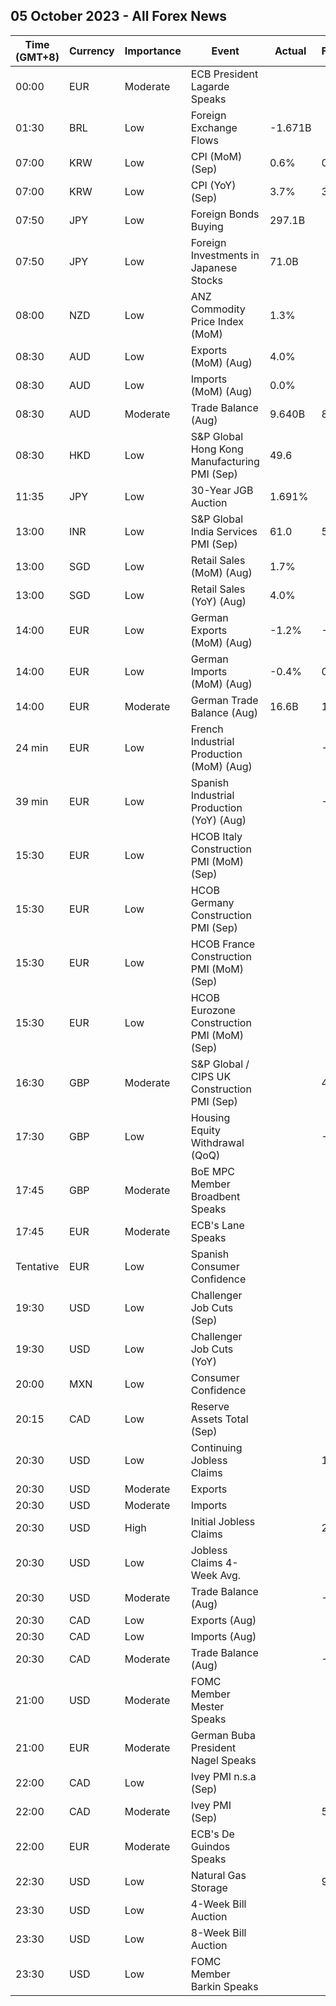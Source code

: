 ## 05 October 2023 - All Forex News

| Time (GMT+8) | Currency | Importance | Event | Actual | Forecast | Previous |
|------|----------|------------|-------|--------|----------|----------|
| 00:00 | EUR | Moderate | ECB President Lagarde Speaks |  |  |  |
| 01:30 | BRL | Low | Foreign Exchange Flows | -1.671B |  | -4.795B |
| 07:00 | KRW | Low | CPI (MoM) (Sep) | 0.6% | 0.3% | 1.0% |
| 07:00 | KRW | Low | CPI (YoY) (Sep) | 3.7% | 3.4% | 3.4% |
| 07:50 | JPY | Low | Foreign Bonds Buying | 297.1B |  | -541.6B |
| 07:50 | JPY | Low | Foreign Investments in Japanese Stocks | 71.0B |  | -3,025.5B |
| 08:00 | NZD | Low | ANZ Commodity Price Index (MoM) | 1.3% |  | -2.9% |
| 08:30 | AUD | Low | Exports (MoM) (Aug) | 4.0% |  | -2.0% |
| 08:30 | AUD | Low | Imports (MoM) (Aug) | 0.0% |  | 3.0% |
| 08:30 | AUD | Moderate | Trade Balance (Aug) | 9.640B | 8.725B | 8.039B |
| 08:30 | HKD | Low | S&P Global Hong Kong Manufacturing PMI (Sep) | 49.6 |  | 49.8 |
| 11:35 | JPY | Low | 30-Year JGB Auction | 1.691% |  | 1.640% |
| 13:00 | INR | Low | S&P Global India Services PMI (Sep) | 61.0 | 59.5 | 60.1 |
| 13:00 | SGD | Low | Retail Sales (MoM) (Aug) | 1.7% |  | 0.8% |
| 13:00 | SGD | Low | Retail Sales (YoY) (Aug) | 4.0% |  | 1.3% |
| 14:00 | EUR | Low | German Exports (MoM) (Aug) | -1.2% | -0.4% | -1.9% |
| 14:00 | EUR | Low | German Imports (MoM) (Aug) | -0.4% | 0.5% | -1.3% |
| 14:00 | EUR | Moderate | German Trade Balance (Aug) | 16.6B | 15.0B | 17.7B |
| 24 min | EUR | Low | French Industrial Production (MoM) (Aug) |  | -0.4% | 0.8% |
| 39 min | EUR | Low | Spanish Industrial Production (YoY) (Aug) |  | -2.1% | -1.8% |
| 15:30 | EUR | Low | HCOB Italy Construction PMI (MoM) (Sep) |  |  | 47.7 |
| 15:30 | EUR | Low | HCOB Germany Construction PMI (Sep) |  |  | 41.5 |
| 15:30 | EUR | Low | HCOB France Construction PMI (MoM) (Sep) |  |  | 42.4 |
| 15:30 | EUR | Low | HCOB Eurozone Construction PMI (MoM) (Sep) |  |  | 43.4 |
| 16:30 | GBP | Moderate | S&P Global / CIPS UK Construction PMI (Sep) |  | 49.9 | 50.8 |
| 17:30 | GBP | Low | Housing Equity Withdrawal (QoQ) |  | -14.5B | -22.9B |
| 17:45 | GBP | Moderate | BoE MPC Member Broadbent Speaks |  |  |  |
| 17:45 | EUR | Moderate | ECB's Lane Speaks |  |  |  |
| Tentative | EUR | Low | Spanish Consumer Confidence |  |  | 94.4 |
| 19:30 | USD | Low | Challenger Job Cuts (Sep) |  |  | 75.151K |
| 19:30 | USD | Low | Challenger Job Cuts (YoY) |  |  | 266.9% |
| 20:00 | MXN | Low | Consumer Confidence |  |  | 46.7 |
| 20:15 | CAD | Low | Reserve Assets Total (Sep) |  |  | 114.7B |
| 20:30 | USD | Low | Continuing Jobless Claims |  | 1,675K | 1,670K |
| 20:30 | USD | Moderate | Exports |  |  | 251.66B |
| 20:30 | USD | Moderate | Imports |  |  | 316.70B |
| 20:30 | USD | High | Initial Jobless Claims |  | 210K | 204K |
| 20:30 | USD | Low | Jobless Claims 4-Week Avg. |  |  | 211.00K |
| 20:30 | USD | Moderate | Trade Balance (Aug) |  | -62.30B | -65.00B |
| 20:30 | CAD | Low | Exports (Aug) |  |  | 60.42B |
| 20:30 | CAD | Low | Imports (Aug) |  |  | 61.40B |
| 20:30 | CAD | Moderate | Trade Balance (Aug) |  | -1.50B | -0.99B |
| 21:00 | USD | Moderate | FOMC Member Mester Speaks |  |  |  |
| 21:00 | EUR | Moderate | German Buba President Nagel Speaks |  |  |  |
| 22:00 | CAD | Low | Ivey PMI n.s.a (Sep) |  |  | 56.8 |
| 22:00 | CAD | Moderate | Ivey PMI (Sep) |  | 50.8 | 53.5 |
| 22:00 | EUR | Moderate | ECB's De Guindos Speaks |  |  |  |
| 22:30 | USD | Low | Natural Gas Storage |  | 92B | 90B |
| 23:30 | USD | Low | 4-Week Bill Auction |  |  | 5.290% |
| 23:30 | USD | Low | 8-Week Bill Auction |  |  | 5.330% |
| 23:30 | USD | Low | FOMC Member Barkin Speaks |  |  |  |
